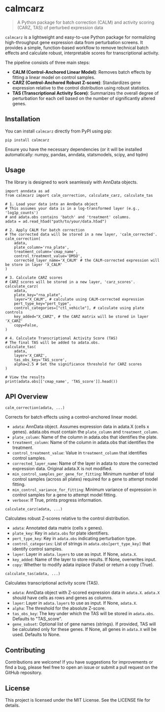 # calmcarz

>A Python package for batch correction (CALM) and activity scoring (CARZ, TAS) of perturbed expression data

`calmcarz` is a lightweight and easy-to-use Python package for normalizing high-throughput gene expression data from perturbation screens. It provides a simple, function-based workflow to remove technical batch effects and calculate robust, interpretable scores for transcriptional activity.

The pipeline consists of three main steps:
- **CALM (Control-Anchored Linear Model)**: Removes batch effects by fitting a linear model on control samples.
- **CARZ (Control-Anchored Robust Z-score)**: Standardizes gene expression relative to the control distribution using robust statistics.
- **TAS (Transcriptional Activity Score)**: Summarizes the overall degree of perturbation for each cell based on the number of significantly altered genes.

## Installation
You can install `calmcarz` directly from PyPI using pip:

```
pip install calmcarz
```
Ensure you have the necessary dependencies (or it will be installed automatically: numpy, pandas, anndata, statsmodels, scipy, and tqdm)

## Usage
The library is designed to work seamlessly with AnnData objects.

```
import anndata as ad
from calmcarz import calm_correction, calculate_carz, calculate_tas

# 1. Load your data into an AnnData object
# This assumes your data is in a log-transformed layer (e.g., 'log1p_counts')
# and adata.obs contains 'batch' and 'treatment' columns.
adata = ad.read_h5ad("path/to/your/data.h5ad")

# 2. Apply CALM for batch correction
# The corrected data will be stored in a new layer, 'calm_corrected'.
calm_correction(
    adata,
    plate_column='rna_plate',
    treatment_column='cmap_name',
    control_treatment_value='DMSO',
    corrected_layer_name='X_CALM' # the CALM-corrected expression will be store in layer 'X_CALM'
)

# 3. Calculate CARZ scores
# CARZ scores will be stored in a new layer, 'carz_scores'.
calculate_carz(
    adata,
    plate_key="rna_plate",
    layer="X_CALM", # calculate using CALM-corrected expression
    pert_type_key="pert_type",
    control_categories=["ctl_vehicle"], # calculate using plate controls
    key_added="X_CARZ", # the CARZ matrix will be stored in layer 'X_CARZ'
    copy=False,
)

# 4. Calculate Transcriptional Activity Score (TAS)
# The final TAS will be added to adata.obs.
calculate_tas(
    adata,
    layer='X_CARZ',
    tas_obs_key='TAS_score',
    alpha=2.5 # Set the significance threshold for CARZ scores
)

# View the results
print(adata.obs[['cmap_name', 'TAS_score']].head())
```

## API Overview
`calm_correction(adata, ...)`

Corrects for batch effects using a control-anchored linear model.

- `adata`: AnnData object. Assumes expression data in adata.X (cells x genes). adata.obs must contain the `plate_column` and `treatment_column`.
- `plate_column`: Name of the column in adata.obs that identifies the plate.
- `treatment_column`: Name of the column in adata.obs that identifies the treatment.
- `control_treatment_value`: Value in `treatment_column` that identifies control samples.
- `corrected_layer_name`: Name of the layer in adata to store the corrected expression data. Original adata.X is not modified.
- `min_control_samples_per_gene_for_fitting`: Minimum number of total control samples (across all plates) required for a gene to attempt model fitting.
- `min_control_variance_for_fitting`: Minimum variance of expression in control samples for a gene to attempt model fitting.
- `verbose`: If True, prints progress information.

`calculate_carz(adata, ...)`

Calculates robust Z-scores relative to the control distribution.

- `adata`: Annotated data matrix (cells x genes).
- `plate_key`: Key in `adata.obs` for plate identifiers.
- `pert_type_key`: Key in `adata.obs` indicating perturbation type.
- `control_categories`: List of strings in `adata.obs[pert_type_key]` that identify control samples.
- `layer`: Layer in `adata.layers` to use as input. If None, `adata.X`.
- `key_added`: Name of the layer to store results. If None, overwrites input.
- `copy`: Whether to modify adata inplace (False) or return a copy (True).

`calculate_tas(adata, ...)`

Calculates transcriptional activity score (TAS).

- `adata`: AnnData object with Z-scored expression data in `adata.X`. `adata.X` should have cells as rows and genes as columns.
- `layer`: Layer in `adata.layers` to use as input. If None, `adata.X`.
- `alpha`: The threshold for the absolute Z-score.
- `tas_obs_key`: The key under which the TAS will be stored in `adata.obs`. Defaults to "TAS_score".
- `gene_subset`: Optional list of gene names (strings). If provided, TAS will be calculated only for these genes. If None, all genes in `adata.X` will be used. Defaults to None.

## Contributing
Contributions are welcome! If you have suggestions for improvements or find a bug, please feel free to open an issue or submit a pull request on the GitHub repository.

## License
This project is licensed under the MIT License. See the LICENSE file for details.
